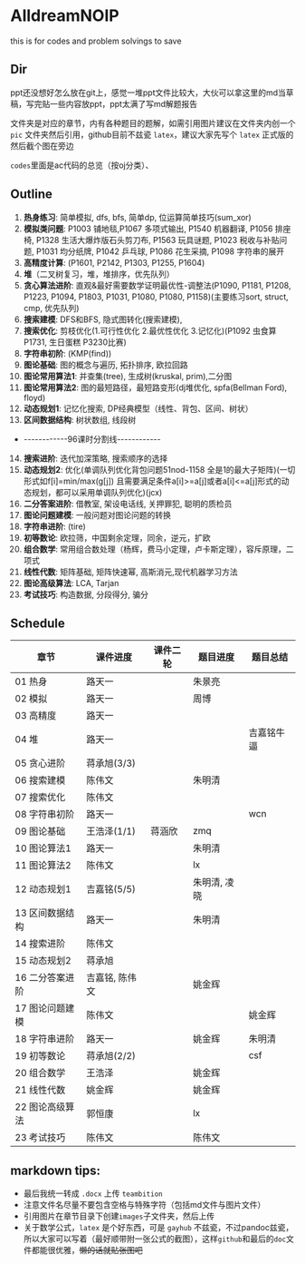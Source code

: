 # AlldreamNOIP

this is for codes and problem solvings to save

## Dir

ppt还没想好怎么放在git上，感觉一堆ppt文件比较大，大伙可以拿这里的md当草稿，写完贴一些内容放ppt，ppt太满了写md解题报告

文件夹是对应的章节，内有各种题目的题解，如需引用图片建议在文件夹内创一个 `pic` 文件夹然后引用，github目前不兹瓷 `latex`，建议大家先写个 `latex` 正式版的然后截个图在旁边

`codes`里面是ac代码的总览（按oj分类）、

## Outline

1. **热身练习**: 简单模拟, dfs, bfs, 简单dp, 位运算简单技巧(sum_xor)
2. **模拟类问题**: P1003 铺地毯,P1067 多项式输出, P1540 机器翻译, P1056 排座椅, P1328 生活大爆炸版石头剪刀布, P1563 玩具谜题, P1023 税收与补贴问题, P1031 均分纸牌, P1042 乒乓球, P1086 花生采摘, P1098 字符串的展开
3. **高精度计算**: (P1601, P2142, P1303, P1255, P1604)
4. **堆**（二叉树复习，堆，堆排序，优先队列）
5. **贪心算法进阶**: 直观&最好需要数学证明最优性-调整法(P1090, P1181, P1208, P1223, P1094, P1803, P1031, P1080, P1080, P1158)(主要练习sort, struct, cmp, 优先队列)
6. **搜索建模**: DFS和BFS, 隐式图转化(搜索建模), 
7. **搜索优化**: 剪枝优化(1.可行性优化  2.最优性优化  3.记忆化)(P1092 虫食算 P1731, 生日蛋糕 P3230比赛)
8. **字符串初阶**: (KMP(find))
9. **图论基础**: 图的概念与遍历, 拓扑排序, 欧拉回路
10. **图论常用算法1**: 并查集(tree), 生成树(kruskal, prim),二分图
11. **图论常用算法2**: 图的最短路径，最短路变形(dj堆优化, spfa(Bellman Ford), floyd)
12. **动态规划1**: 记忆化搜索, DP经典模型（线性、背包、区间、树状）
13. **区间数据结构**: 树状数组, 线段树
- ------------96课时分割线------------
14. **搜索进阶**: 迭代加深策略, 搜索顺序的选择
15. **动态规划2**: 优化(单调队列优化背包问题51nod-1158 全是1的最大子矩阵)(一切形式如f[i]=min/max(g[j]) 且需要满足条件a[i]>=a[j]或者a[i]<=a[j]形式的动态规划，都可以采用单调队列优化)(jcx)
16. **二分答案进阶**: 借教室, 架设电话线, 关押罪犯, 聪明的质检员
17. **图论问题建模**: 一般问题对图论问题的转换
18. **字符串进阶**: (tire)
19. **初等数论**: 欧拉筛，中国剩余定理，同余，逆元，扩欧
20. **组合数学**: 常用组合数处理（杨辉，费马小定理，卢卡斯定理），容斥原理，二项式
21. **线性代数**: 矩阵基础, 矩阵快速幂, 高斯消元,现代机器学习方法
22. **图论高级算法**: LCA, Tarjan
23. **考试技巧**: 构造数据, 分段得分, 骗分


## Schedule

章节|课件进度| 课件二轮|题目进度 | 题目总结
--- | --- |---| --- | ---
01 热身 | 路天一 || 朱景亮 |
02 模拟 | 路天一 || 周博 |
03 高精度 | 路天一 || |
04 堆 | 路天一 || | 吉嘉铭牛逼
05 贪心进阶 | 蒋承旭(3/3) || |
06 搜索建模 | 陈伟文 || 朱明清 |
07 搜索优化 | 陈伟文 || |
08 字符串初阶 | 路天一 ||  | wcn
09 图论基础| 王浩泽(1/1)| 蒋涵欣 | zmq |
10 图论算法1 | 路天一 || 朱明清 |
11 图论算法2 | 陈伟文 || lx |
12 动态规划1 | 吉嘉铭(5/5) || 朱明清, 凌晓 |
13 区间数据结构| 路天一 || 朱明清 |
14 搜索进阶 | 陈伟文 || |
15 动态规划2 | 蒋承旭 || |
16 二分答案进阶 | 吉嘉铭, 陈伟文 || 姚金辉 |
17 图论问题建模 | 陈伟文 || | 姚金辉
18 字符串进阶 | 路天一 || 姚金辉 | 朱明清
19 初等数论 | 蒋承旭(2/2) || | csf
20 组合数学 | 王浩泽 || 姚金辉 |
21 线性代数 | 姚金辉 || 姚金辉 |
22 图论高级算法 | 郭恒康 || lx |
23 考试技巧 | 陈伟文 || 陈伟文 |

## markdown tips:

- 最后我统一转成 `.docx` 上传 `teambition`
- 注意文件名尽量不要包含空格与特殊字符（包括md文件与图片文件）
- 引用图片在章节目录下创建`images`子文件夹，然后上传
- 关于数学公式，`latex` 是个好东西，可是 `gayhub` 不兹瓷，不过pandoc兹瓷，所以大家可以写着（最好顺带附一张公式的截图），这样`github`和最后的`doc`文件都能很优雅，~~懒的话就贴张图吧~~
